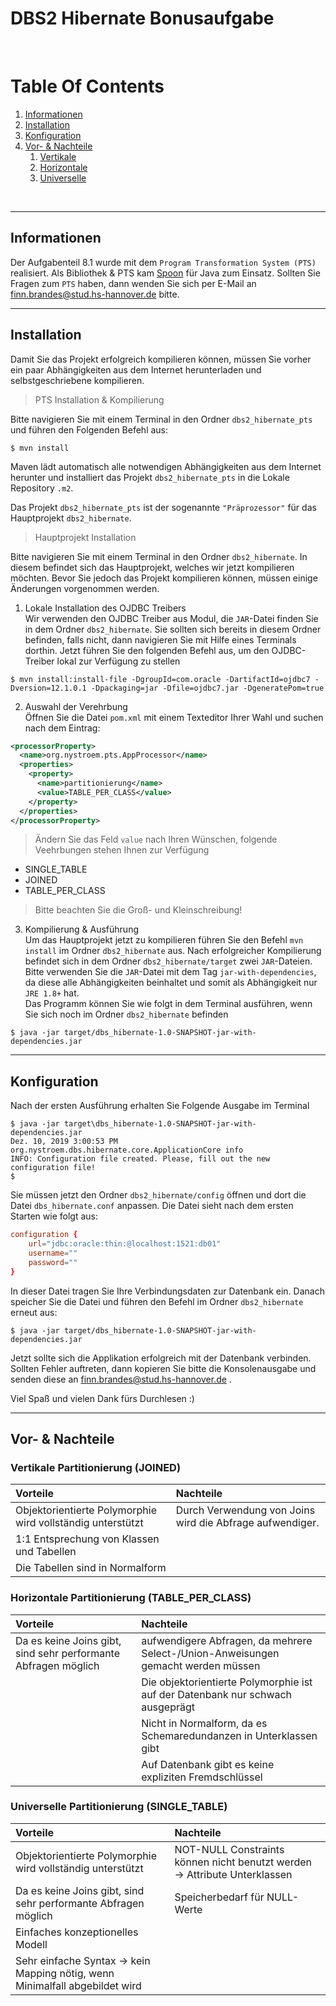 # DBS2 Hibernate Bonusaufgabe

<br />

# Table Of Contents
1. [Informationen](#informationen)
2. [Installation](#installation)
3. [Konfiguration](#konfiguration)
4. [Vor- & Nachteile](#vor-und-nachteile)
    1. [Vertikale](#vertikale)
    2. [Horizontale](#horizontale)
    3. [Universelle](#universelle)

<br />

---
## Informationen
Der Aufgabenteil 8.1 wurde mit dem `Program Transformation System (PTS)` realisiert. Als Bibliothek & PTS kam [Spoon](http://spoon.gforge.inria.fr/) für Java zum Einsatz. Sollten Sie Fragen zum `PTS` haben, dann wenden Sie sich per E-Mail an finn.brandes@stud.hs-hannover.de bitte.

---
## Installation
Damit Sie das Projekt erfolgreich kompilieren können, müssen Sie vorher ein paar Abhängigkeiten aus dem Internet herunterladen und selbstgeschriebene kompilieren.

> PTS Installation & Kompilierung

Bitte navigieren Sie mit einem Terminal in den Ordner `dbs2_hibernate_pts` und führen den Folgenden Befehl aus:
```shell
$ mvn install
```
Maven lädt automatisch alle notwendigen Abhängigkeiten aus dem Internet herunter und installiert das Projekt `dbs2_hibernate_pts` in die Lokale Repository `.m2`.

Das Projekt `dbs2_hibernate_pts` ist der sogenannte `"Präprozessor"` für das Hauptprojekt `dbs2_hibernate`.

> Hauptprojekt Installation

Bitte navigieren Sie mit einem Terminal in den Ordner `dbs2_hibernate`. In diesem befindet sich das Hauptprojekt, welches wir jetzt kompilieren möchten. Bevor Sie jedoch das Projekt kompilieren können, müssen einige Änderungen vorgenommen werden.

1. Lokale Installation des OJDBC Treibers<br />
Wir verwenden den OJDBC Treiber aus Modul, die `JAR`-Datei finden Sie in dem Ordner `dbs2_hibernate`. Sie sollten sich bereits in diesem Ordner befinden, falls nicht, dann navigieren Sie mit Hilfe eines Terminals dorthin. Jetzt führen Sie den folgenden Befehl aus, um den OJDBC-Treiber lokal zur Verfügung zu stellen

```shell
$ mvn install:install-file -DgroupId=com.oracle -DartifactId=ojdbc7 -Dversion=12.1.0.1 -Dpackaging=jar -Dfile=ojdbc7.jar -DgeneratePom=true
```

2. Auswahl der Verehrbung<br />
Öffnen Sie die Datei `pom.xml` mit einem Texteditor Ihrer Wahl und suchen nach dem Eintrag:
```xml
<processorProperty>
  <name>org.nystroem.pts.AppProcessor</name>
  <properties>
    <property>
      <name>partitionierung</name>
      <value>TABLE_PER_CLASS</value>
    </property>
  </properties>
</processorProperty>
```
> Ändern Sie das Feld `value` nach Ihren Wünschen, folgende Veehrbungen stehen Ihnen zur Verfügung
- SINGLE_TABLE
- JOINED
- TABLE_PER_CLASS
> Bitte beachten Sie die Groß- und Kleinschreibung!

3. Kompilierung & Ausführung<br />
Um das Hauptprojekt jetzt zu kompilieren führen Sie den Befehl `mvn install` im Ordner `dbs2_hibernate` aus. Nach erfolgreicher Kompilierung befindet sich in dem Ordner `dbs2_hibernate/target` zwei `JAR`-Dateien. Bitte verwenden Sie die `JAR`-Datei mit dem Tag `jar-with-dependencies`, da diese alle Abhängigkeiten beinhaltet und somit als Abhängigkeit nur `JRE 1.8+` hat.<br />
Das Programm können Sie wie folgt in dem Terminal ausführen, wenn Sie sich noch im Ordner `dbs2_hibernate` befinden
```shell
$ java -jar target/dbs_hibernate-1.0-SNAPSHOT-jar-with-dependencies.jar
```

---
## Konfiguration
Nach der ersten Ausführung erhalten Sie Folgende Ausgabe im Terminal
```shell
$ java -jar target\dbs_hibernate-1.0-SNAPSHOT-jar-with-dependencies.jar
Dez. 10, 2019 3:00:53 PM org.nystroem.dbs.hibernate.core.ApplicationCore info
INFO: Configuration file created. Please, fill out the new configuration file!
$ 
```
Sie müssen jetzt den Ordner `dbs2_hibernate/config` öffnen und dort die Datei `dbs_hibernate.conf` anpassen. Die Datei sieht nach dem ersten Starten wie folgt aus:
```conf
configuration {
    url="jdbc:oracle:thin:@localhost:1521:db01"
    username=""
    password=""
}
```
In dieser Datei tragen Sie Ihre Verbindungsdaten zur Datenbank ein. Danach speicher Sie die Datei und führen den Befehl im Ordner `dbs2_hibernate` erneut aus:
```shell
$ java -jar target/dbs_hibernate-1.0-SNAPSHOT-jar-with-dependencies.jar
```
Jetzt sollte sich die Applikation erfolgreich mit der Datenbank verbinden. Sollten Fehler auftreten, dann kopieren Sie bitte die Konsolenausgabe und senden diese an finn.brandes@stud.hs-hannover.de .

Viel Spaß und vielen Dank fürs Durchlesen :)

---
## Vor- & Nachteile<a name="vor-und-nachteile" />
### Vertikale Partitionierung (JOINED)<a name="vertikale" />

Vorteile | Nachteile
:--- |:---
Objektorientierte Polymorphie wird vollständig unterstützt | Durch Verwendung von Joins wird die Abfrage aufwendiger.
1:1 Entsprechung von Klassen und Tabellen | 
Die Tabellen sind in Normalform | 

### Horizontale Partitionierung (TABLE_PER_CLASS)<a name="horizontale" />

Vorteile | Nachteile
:--- |:---
Da es keine Joins gibt, sind sehr performante Abfragen möglich | aufwendigere Abfragen, da mehrere Select-/Union-Anweisungen gemacht werden müssen
 | | Die objektorientierte Polymorphie ist auf der Datenbank nur schwach ausgeprägt
 | | Nicht in Normalform, da es Schemaredundanzen in Unterklassen gibt
 | | Auf Datenbank gibt es keine expliziten Fremdschlüssel

### Universelle Partitionierung (SINGLE_TABLE)<a name="universelle" />

Vorteile | Nachteile
:--- |:---
Objektorientierte Polymorphie wird vollständig unterstützt | NOT-NULL Constraints  können nicht benutzt werden -> Attribute Unterklassen
Da es keine Joins gibt, sind sehr performante Abfragen möglich | Speicherbedarf für NULL-Werte
Einfaches konzeptionelles Modell | 
Sehr einfache Syntax -> kein Mapping nötig, wenn Minimalfall abgebildet wird | 